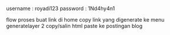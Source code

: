 username : royadi123
password : 1Nd4hy4n1

flow proses 
buat link di home
copy link yang digenerate ke menu generatelayer 2 
copy/salin html
paste ke postingan blog